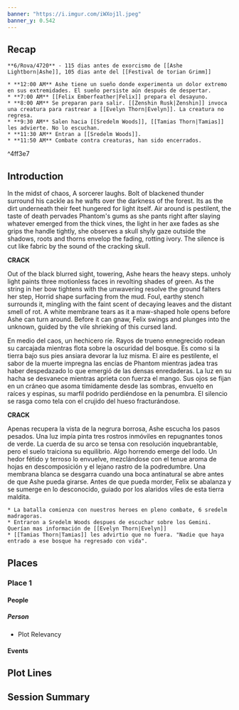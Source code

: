 ```yaml
---
banner: "https://i.imgur.com/iWXoj1l.jpeg"
banner_y: 0.542
---
```

## Recap

```ad-ad-qr
**6/Rova/4720** - 115 dias antes de exorcismo de [[Ashe Lightborn|Ashe]], 105 dias ante del [[Festival de torian Grimm]] 

* **12:00 AM** Ashe tiene un sueño donde experimenta un dolor extremo en sus extremidades. El sueño persiste aún después de despertar.
* **7:00 AM** [[Felix Emberfeather|Felix]] prepara el desayuno.
* **8:00 AM** Se preparan para salir. [[Zenshin Rusk|Zenshin]] invoca una creatura para rastrear a [[Evelyn Thorn|Evelyn]]. La creatura no regresa. 
* **9:30 AM** Salen hacia [[Sredelm Woods]], [[Tamias Thorn|Tamias]] les advierte. No lo escuchan.
* **11:30 AM** Entran a [[Sredelm Woods]].
* **11:50 AM** Combate contra creaturas, han sido encerrados.

```

^4ff3e7

## Introduction

In the midst of chaos, A sorcerer laughs. Bolt of blackened thunder surround his cackle as he wafts over the darkness of the forest. Its as the dirt underneath their feet hungered for light itself. Air around is pestilent, the taste of death pervades Phantom's gums as she pants right after slaying whatever emerged from the thick vines, the light in her axe fades as she grips the handle tightly, she observes a skull shyly gaze outside the shadows, roots and thorns envelop the fading, rotting ivory. The silence is cut like fabric by the sound of the cracking skull. 

**CRACK**

Out of the black blurred sight, towering, Ashe hears the heavy steps. unholy light paints three motionless faces in revolting shades of green. As the string in her bow tightens with the unwavering resolve  the ground falters her step, Horrid shape surfacing from the mud. Foul, earthy stench surrounds it, mingling with the faint scent of decaying leaves and the distant smell of rot. A white membrane tears as it a maw-shaped hole opens before Ashe can turn around. Before it can gnaw, Felix swings and plunges into the unknown, guided by the vile shrieking of this cursed land.

En medio del caos, un hechicero ríe. Rayos de trueno ennegrecido rodean su carcajada mientras flota sobre la oscuridad del bosque. Es como si la tierra bajo sus pies ansiara devorar la luz misma. El aire es pestilente, el sabor de la muerte impregna las encías de Phantom mientras jadea tras haber despedazado lo que emergió de las densas enredaderas. La luz en su hacha se desvanece mientras aprieta con fuerza el mango. Sus ojos se fijan en un cráneo que asoma tímidamente desde las sombras, envuelto en raíces y espinas, su marfil podrido perdiéndose en la penumbra. El silencio se rasga como tela con el crujido del hueso fracturándose.

**CRACK**

Apenas recupera la vista de la negrura borrosa, Ashe escucha los pasos pesados. Una luz impía pinta tres rostros inmóviles en repugnantes tonos de verde. La cuerda de su arco se tensa con resolución inquebrantable, pero el suelo traiciona su equilibrio. Algo horrendo emerge del lodo. Un hedor fétido y terroso lo envuelve, mezclándose con el tenue aroma de hojas en descomposición y el lejano rastro de la podredumbre. Una membrana blanca se desgarra cuando una boca antinatural se abre antes de que Ashe pueda girarse. Antes de que pueda morder, Felix se abalanza y se sumerge en lo desconocido, guiado por los alaridos viles de esta tierra maldita.

```ad-go
* La batalla comienza con nuestros heroes en pleno combate, 6 sredelm madragoras.
* Entraron a Sredelm Woods despues de escuchar sobre los Gemini. Querían mas información de [[Evelyn Thorn|Evelyn]] 
* [[Tamias Thorn|Tamias]] les advirtio que no fuera. "Nadie que haya entrado a ese bosque ha regresado con vida".
```

## Places

### Place 1
#### People 
##### Person
 * Plot Relevancy
#### Events




## Plot Lines


## Session Summary